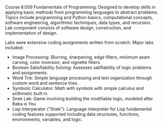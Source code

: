 Course 6.009 Fundamentals of Programming: Designed to develop skills in applying basic methods from programming languages to abstract problems. Topics include programming and Python basics, computational concepts, software engineering, algorithmic techniques, data types, and recursion.  Lab component consists of software design, construction, and implementation of design.

Labs were extensive coding assignments written from scratch. Major labs included: 
- Image Processing: Blurring, sharpening, edge filters, minimum seam carving, color inversion, and vignette filters.
- Boolean Satisfiability Solving: Assesses satifiability of logic problems and assignments. 
- Word Trie: Simple language processing and text organization through custom word and sentence tries. 
- Symbolic Calculator: Math with symbols with simple calculus and arithmetic built in.
- Snek Lab: Game involving building the modifiable logic, modeled after Baba is You
- Lisp Interperator ("Snek"): Language interpreter for Lisp fundamental coding features supported including data structures, functions, environments, variables, and logic. 
